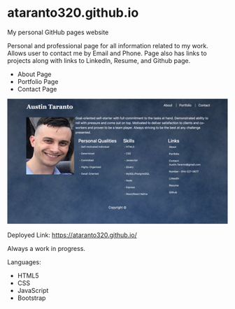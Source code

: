 # ataranto320.github.io
My personal GitHub pages website

Personal and professional page for all information related to my work. Allows user to contact me by Email and Phone. Page also has links to projects along with links to LinkedIn, Resume, and Github page. 

- About Page
- Portfolio Page
- Contact Page

![](pics/portfolio.png)

Deployed Link: https://ataranto320.github.io/

Always a work in progress.

Languages:

- HTML5
- CSS
- JavaScript
- Bootstrap
